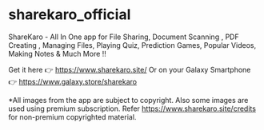 # sharekaro_official
ShareKaro - All In One app for File Sharing, Document Scanning , PDF Creating , Managing Files, Playing Quiz, Prediction Games, Popular Videos, Making Notes &amp; Much More !! 

Get it here 👉 https://www.sharekaro.site/
Or on your Galaxy Smartphone 👉 https://www.galaxy.store/sharekaro

*All images from the app are subject to copyright. Also some images are used using premium subscription. Refer https://www.sharekaro.site/credits for non-premium copyrighted material.

